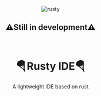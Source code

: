 <div align="center">

  ![rusty](src/rusty.ico)

  <h2>⚠️Still in development⚠️</h2>
  
  <br>

  <h1>🪂 Rusty IDE🪂</h1>
  <p>A lightweight IDE based on rust</p>
</div>

<br>
